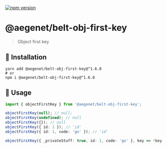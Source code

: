 [![npm version](https://img.shields.io/npm/v/@aegenet/belt-obj-first-key.svg)](https://www.npmjs.com/package/@aegenet/belt-obj-first-key)
<br>

# @aegenet/belt-obj-first-key

> Object first key

## 💾 Installation

```shell
yarn add @aegenet/belt-obj-first-key@^1.6.0
# or
npm i @aegenet/belt-obj-first-key@^1.6.0
```

## 📝 Usage

```typescript
import { objectFirstKey } from '@aegenet/belt-obj-first-key';

objectFirstKey(null); // null;
objectFirstKey(undefined); // null
objectFirstKey({}); // null
objectFirstKey({ id: 1 }); // 'id'
objectFirstKey({ id: 1, code: 'go' }); // 'id'

objectFirstKey({ _privateStuff: true, id: 1, code: 'go' }, key => !key.startsWith('_')); // 'id'
```

